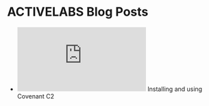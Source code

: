 # ACTIVELABS Blog Posts
- ![Red Team Infrastructure: C2:](https://github.com/active-labs/ACTIVEBlog/blob/master/Red%20Team%20Infrastructure%20-%20C2/Red%20Team%20Infrastructure%20-%20C2.md) Installing and using Covenant C2